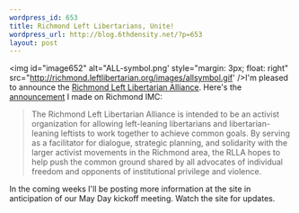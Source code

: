 ```yaml
--- 
wordpress_id: 653
title: Richmond Left Libertarians, Unite!
wordpress_url: http://blog.6thdensity.net/?p=653
layout: post
---
```

<img id="image652" alt="ALL-symbol.png' style="margin: 3px; float: right" src="http://richmond.leftlibertarian.org/images/allsymbol.gif' />I'm pleased to announce the <a href="http://richmond.leftlibertarian.org">Richmond Left Libertarian Alliance</a>.  Here's the <a href="http://richmond.indymedia.org/newswire/display/12781/index.php">announcement</a> I made on Richmond IMC:
<blockquote>The Richmond Left Libertarian Alliance is intended to be an activist organization for allowing left-leaning libertarians and libertarian-leaning leftists to work together to achieve common goals. By serving as a facilitator for dialogue, strategic planning, and solidarity with the larger activist movements in the Richmond area, the RLLA hopes to help push the common ground shared by all advocates of individual freedom and opponents of institutional privilege and violence.</blockquote>
In the coming weeks I'll be posting more information at the site in anticipation of our May Day kickoff meeting.  Watch the site for updates.
